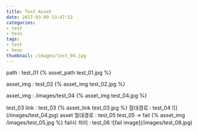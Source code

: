 ```yaml
---
title: Test Asset
date: 2017-03-09 13:47:53
categories:
- test
- hexo
tags:
- test
- hexo
thumbnail: /images/test_04.jpg
---
```

path : test_01
{% asset_path test_01.jpg %}
<p>
asset_img : test_02
{% asset_img test_02.jpg %}
<p>
asset_img : /images/test_04
{% asset_img test_04.jpg %}
<p>
test_03
link : test_03
{% asset_link test_03.jpg %}
절대경로 : test_04
![](/images/test_04.jpg)
asset 절대경로 : test_05
test_05 -> fail
{% asset_img /images/test_05.jpg %}
fail시 처리 : test_06
![fail image](/images/test_08.jpg)
